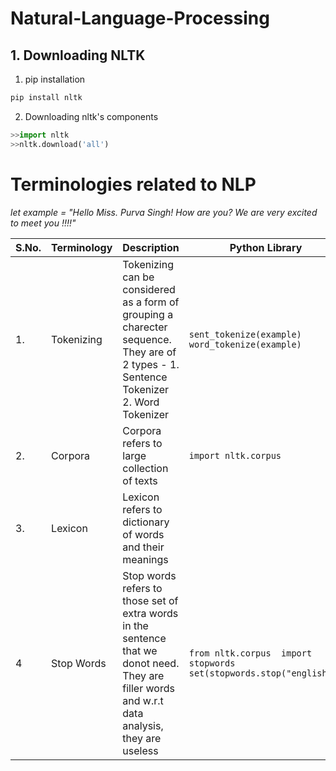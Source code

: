 # Natural-Language-Processing 

## 1. Downloading NLTK
1. pip installation 
```python
pip install nltk
```
2. Downloading nltk's components 
```python
>>import nltk
>>nltk.download('all')
```

# Terminologies related to NLP

*let example = "Hello Miss. Purva Singh! How are you? We are very excited to meet you !!!!"*

| S.No. | Terminology | Description                                                                                                                                          | Python Library                                                                    | Examples                                                                                                                                                                                                      |
|-------|-------------|------------------------------------------------------------------------------------------------------------------------------------------------------|-----------------------------------------------------------------------------------|-------------------------------------------------------------------------------------------------------------------------------------------------------------------------------------------------------------|
| 1.    | Tokenizing  | Tokenizing can be considered as a form of grouping a charecter sequence. They are of 2 types -  1. Sentence Tokenizer  2. Word Tokenizer             | ```sent_tokenize(example) word_tokenize(example) ```                   | **SENTENCE TOKENIZER -** Hello Miss.  Purva Singh!  How are you?  We are very excited to meet you !!!!  **WORD TOKENIZER -** 'Hello','Miss','.','Purva','Singh','!','How','are','you','?','We','are', 'very','excited','to','meet','you','!','!','!','!'  |
| 2.    | Corpora     | Corpora refers to large collection of texts                                                                                                          | ```import nltk.corpus ```                                                  | medical journals, presidential speech, any English language                                                                                                                                                 |
| 3.    | Lexicon     | Lexicon refers to dictionary of  words and their meanings                                                                                            |                                                                                   | bull - To a financial investor,  the first meaning for the word "Bull"  is someone who is confident about the market bull - an animal                                                                       |
| 4     | Stop Words  | Stop words refers to those set of extra words in  the sentence that we donot need.  They are filler words and w.r.t data analysis,  they are useless | ```from nltk.corpus  import stopwords  set(stopwords.stop("english"))  ``` | a, an, the, of                                                                                                                                                                                              |


